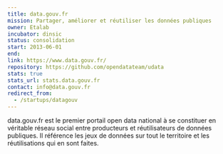 ```yaml
---
title: data.gouv.fr
mission: Partager, améliorer et réutiliser les données publiques
owner: Etalab
incubator: dinsic
status: consolidation
start: 2013-06-01
end:
link: https://www.data.gouv.fr/
repository: https://github.com/opendatateam/udata
stats: true
stats_url: stats.data.gouv.fr
contact: info@data.gouv.fr
redirect_from:
  - /startups/datagouv
---
```


data.gouv.fr est le premier portail open data national à se constituer en véritable réseau social entre producteurs et réutilisateurs de données publiques. Il référence les jeux de données sur tout le territoire et les réutilisations qui en sont faites.
